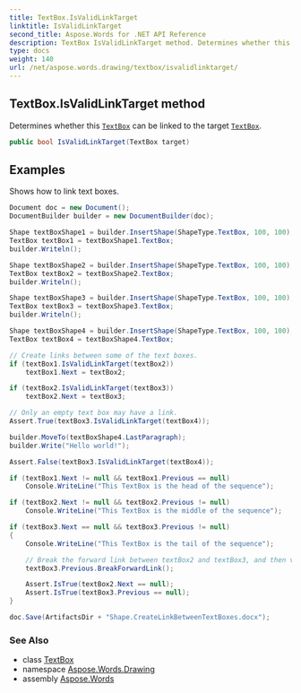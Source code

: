```yaml
---
title: TextBox.IsValidLinkTarget
linktitle: IsValidLinkTarget
second_title: Aspose.Words for .NET API Reference
description: TextBox IsValidLinkTarget method. Determines whether this TextBox can be linked to the target TextBox in C#.
type: docs
weight: 140
url: /net/aspose.words.drawing/textbox/isvalidlinktarget/
---
```

## TextBox.IsValidLinkTarget method

Determines whether this [`TextBox`](../) can be linked to the target [`TextBox`](../).

```csharp
public bool IsValidLinkTarget(TextBox target)
```

## Examples

Shows how to link text boxes.

```csharp
Document doc = new Document();
DocumentBuilder builder = new DocumentBuilder(doc);

Shape textBoxShape1 = builder.InsertShape(ShapeType.TextBox, 100, 100);
TextBox textBox1 = textBoxShape1.TextBox;
builder.Writeln();

Shape textBoxShape2 = builder.InsertShape(ShapeType.TextBox, 100, 100);
TextBox textBox2 = textBoxShape2.TextBox;
builder.Writeln();

Shape textBoxShape3 = builder.InsertShape(ShapeType.TextBox, 100, 100);
TextBox textBox3 = textBoxShape3.TextBox;
builder.Writeln();

Shape textBoxShape4 = builder.InsertShape(ShapeType.TextBox, 100, 100);
TextBox textBox4 = textBoxShape4.TextBox;

// Create links between some of the text boxes.
if (textBox1.IsValidLinkTarget(textBox2))
    textBox1.Next = textBox2;

if (textBox2.IsValidLinkTarget(textBox3))
    textBox2.Next = textBox3;

// Only an empty text box may have a link.
Assert.True(textBox3.IsValidLinkTarget(textBox4));

builder.MoveTo(textBoxShape4.LastParagraph);
builder.Write("Hello world!");

Assert.False(textBox3.IsValidLinkTarget(textBox4));

if (textBox1.Next != null && textBox1.Previous == null)
    Console.WriteLine("This TextBox is the head of the sequence");

if (textBox2.Next != null && textBox2.Previous != null)
    Console.WriteLine("This TextBox is the middle of the sequence");

if (textBox3.Next == null && textBox3.Previous != null)
{
    Console.WriteLine("This TextBox is the tail of the sequence");

    // Break the forward link between textBox2 and textBox3, and then verify that they are no longer linked.
    textBox3.Previous.BreakForwardLink();

    Assert.IsTrue(textBox2.Next == null);
    Assert.IsTrue(textBox3.Previous == null);
}

doc.Save(ArtifactsDir + "Shape.CreateLinkBetweenTextBoxes.docx");
```

### See Also

* class [TextBox](../)
* namespace [Aspose.Words.Drawing](../../textbox/)
* assembly [Aspose.Words](../../../)
